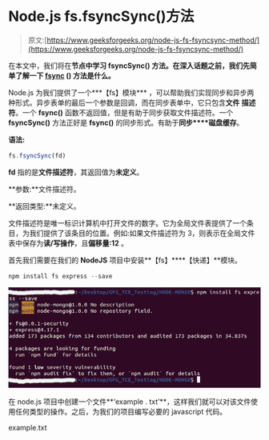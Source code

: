 # Node.js fs.fsyncSync()方法

> 原文:[https://www.geeksforgeeks.org/node-js-fs-fsyncsync-method/](https://www.geeksforgeeks.org/node-js-fs-fsyncsync-method/)

在本文中，我们将在**节点中学习 **fsyncSync()** 方法。在深入话题之前，我们先简单了解一下 [**fsync**](https://www.geeksforgeeks.org/node-js-fs-fsync-method/) **()** 方法是什么。**

Node.js 为我们提供了一个***【fs】模块*** ，可以帮助我们实现同步和异步两种形式。异步表单的最后一个参数是回调，而在同步表单中，它只包含**文件** **描述符**。一个 **fsync()** 函数不返回值，但是有助于同步获取文件描述符。一个 **fsyncSync()** 方法正好是 **fsync()** 的同步形式。有助于**同步****磁盘缓存**。

**语法:**

```js
fs.fsyncSync(fd)
```

**fd** 指的是**文件描述符**，其返回值为**未定义**。

**参数:**文件描述符。

**返回类型:**未定义。

文件描述符是唯一标识计算机中打开文件的数字。它为全局文件表提供了一个条目，为我们提供了该条目的位置。例如:如果文件描述符为 3，则表示在全局文件表中保存为**读/写操作**，且**偏移量:12** 。

首先我们需要在我们的 **NodeJS** 项目中安装**【fs】****【快递】**模块。

```js
npm install fs express --save
```

![](img/92164ab950336c33895a1613698fac48.png)

在 node.js 项目中创建一个文件**‘example . txt’**，这样我们就可以对该文件使用任何类型的操作。之后，为我们的项目编写必要的 javascript 代码。

example.txt
